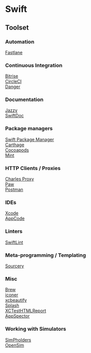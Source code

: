 # Swift

## Toolset

### Automation

[Fastlane](https://fastlane.tools/)

### Continuous Integration

[Bitrise](https://www.bitrise.io/)\
[CircleCI](https://circleci.com)\
[Danger](https://danger.systems/)

### Documentation

[Jazzy](https://github.com/realm/jazzy)\
[SwiftDoc](https://swiftdoc.org/)

### Package managers

[Swift Package Manager](https://github.com/apple/swift-package-manager)\
[Carthage](https://github.com/Carthage/Carthage)\
[Cocoapods](https://cocoapods.org/)\
[Mint](https://github.com/yonaskolb/Mint)

### HTTP Clients / Proxies

[Charles Proxy](https://www.charlesproxy.com)\
[Paw](https://paw.cloud)\
[Postman](https://www.getpostman.com)

### IDEs

[Xcode](https://developer.apple.com/xcode/)\
[AppCode](https://www.jetbrains.com/objc/)

### Linters

[SwiftLint](https://github.com/realm/SwiftLint)

### Meta-programming / Templating

[Sourcery](https://github.com/krzysztofzablocki/Sourcery)

### Misc

[Brew](https://brew.sh/)\
[iconer](https://gitlab.com/corekit/iconer)\
[xcbeautify](https://github.com/thii/xcbeautify)\
[Splash](https://github.com/JohnSundell/Splash)\
[XCTestHTMLReport](https://github.com/TitouanVanBelle/XCTestHTMLReport)\
[AppSpector](https://appspector.com/)

### Working with Simulators

[SimPholders](https://simpholders.com)\
[OpenSim](https://github.com/luosheng/OpenSim)
